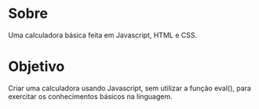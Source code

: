 # Sobre
Uma calculadora básica feita em Javascript, HTML e CSS.

# Objetivo
Criar uma calculadora usando Javascript, sem utilizar a função eval(), para exercitar os conhecimentos básicos na linguagem.
